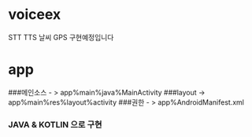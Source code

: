 # voiceex
 STT TTS 날씨 GPS 구현예정입니다

# app
###메인소스 - >  app%main%java%MainActivity
###layout -> app%main%res%layout%activity
###권한 - > app%AndroidManifest.xml


### JAVA & KOTLIN 으로 구현
